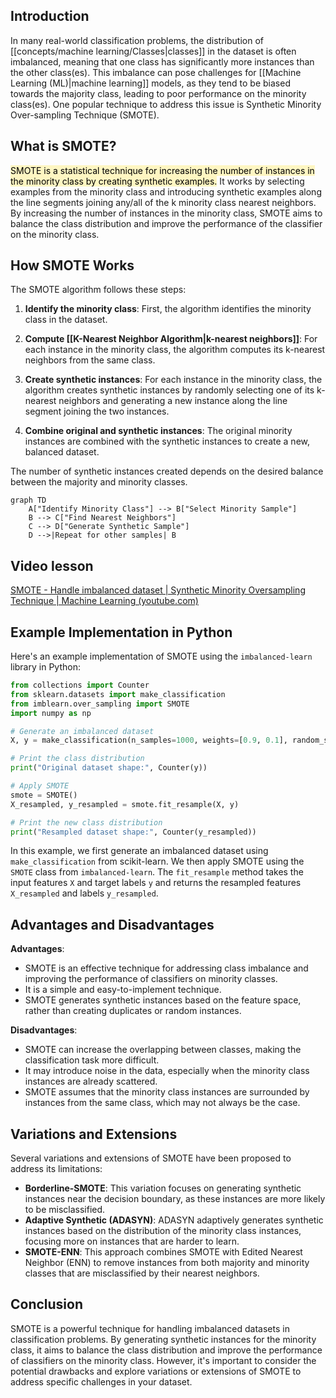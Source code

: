 ## Introduction

In many real-world classification problems, the distribution of [[concepts/machine learning/Classes|classes]] in the dataset is often imbalanced, meaning that one class has significantly more instances than the other class(es). This imbalance can pose challenges for [[Machine Learning (ML)|machine learning]] models, as they tend to be biased towards the majority class, leading to poor performance on the minority class(es). One popular technique to address this issue is Synthetic Minority Over-sampling Technique (SMOTE).

## What is SMOTE?

<mark style="background: #FFF3A3A6;">SMOTE is a statistical technique for increasing the number of instances in the minority class by creating synthetic examples.</mark> It works by selecting examples from the minority class and introducing synthetic examples along the line segments joining any/all of the k minority class nearest neighbors. By increasing the number of instances in the minority class, SMOTE aims to balance the class distribution and improve the performance of the classifier on the minority class.

## How SMOTE Works

The SMOTE algorithm follows these steps:

1. **Identify the minority class**: First, the algorithm identifies the minority class in the dataset.

2. **Compute [[K-Nearest Neighbor Algorithm|k-nearest neighbors]]**: For each instance in the minority class, the algorithm computes its k-nearest neighbors from the same class.

3. **Create synthetic instances**: For each instance in the minority class, the algorithm creates synthetic instances by randomly selecting one of its k-nearest neighbors and generating a new instance along the line segment joining the two instances.

4. **Combine original and synthetic instances**: The original minority instances are combined with the synthetic instances to create a new, balanced dataset.

The number of synthetic instances created depends on the desired balance between the majority and minority classes.

```mermaid
graph TD
    A["Identify Minority Class"] --> B["Select Minority Sample"] 
    B --> C["Find Nearest Neighbors"]
    C --> D["Generate Synthetic Sample"]
    D -->|Repeat for other samples| B
```

## Video lesson

[SMOTE - Handle imbalanced dataset | Synthetic Minority Oversampling Technique | Machine Learning (youtube.com)](https://www.youtube.com/watch?v=adHqzek--d0)

## Example Implementation in Python

Here's an example implementation of SMOTE using the `imbalanced-learn` library in Python:

```python
from collections import Counter
from sklearn.datasets import make_classification
from imblearn.over_sampling import SMOTE
import numpy as np

# Generate an imbalanced dataset
X, y = make_classification(n_samples=1000, weights=[0.9, 0.1], random_state=42)

# Print the class distribution
print("Original dataset shape:", Counter(y))

# Apply SMOTE
smote = SMOTE()
X_resampled, y_resampled = smote.fit_resample(X, y)

# Print the new class distribution
print("Resampled dataset shape:", Counter(y_resampled))
```

In this example, we first generate an imbalanced dataset using `make_classification` from scikit-learn. We then apply SMOTE using the `SMOTE` class from `imbalanced-learn`. The `fit_resample` method takes the input features `X` and target labels `y` and returns the resampled features `X_resampled` and labels `y_resampled`.

## Advantages and Disadvantages

**Advantages**:

- SMOTE is an effective technique for addressing class imbalance and improving the performance of classifiers on minority classes.
- It is a simple and easy-to-implement technique.
- SMOTE generates synthetic instances based on the feature space, rather than creating duplicates or random instances.

**Disadvantages**:

- SMOTE can increase the overlapping between classes, making the classification task more difficult.
- It may introduce noise in the data, especially when the minority class instances are already scattered.
- SMOTE assumes that the minority class instances are surrounded by instances from the same class, which may not always be the case.

## Variations and Extensions

Several variations and extensions of SMOTE have been proposed to address its limitations:

- **Borderline-SMOTE**: This variation focuses on generating synthetic instances near the decision boundary, as these instances are more likely to be misclassified.
- **Adaptive Synthetic (ADASYN)**: ADASYN adaptively generates synthetic instances based on the distribution of the minority class instances, focusing more on instances that are harder to learn.
- **SMOTE-ENN**: This approach combines SMOTE with Edited Nearest Neighbor (ENN) to remove instances from both majority and minority classes that are misclassified by their nearest neighbors.

## Conclusion

SMOTE is a powerful technique for handling imbalanced datasets in classification problems. By generating synthetic instances for the minority class, it aims to balance the class distribution and improve the performance of classifiers on the minority class. However, it's important to consider the potential drawbacks and explore variations or extensions of SMOTE to address specific challenges in your dataset.